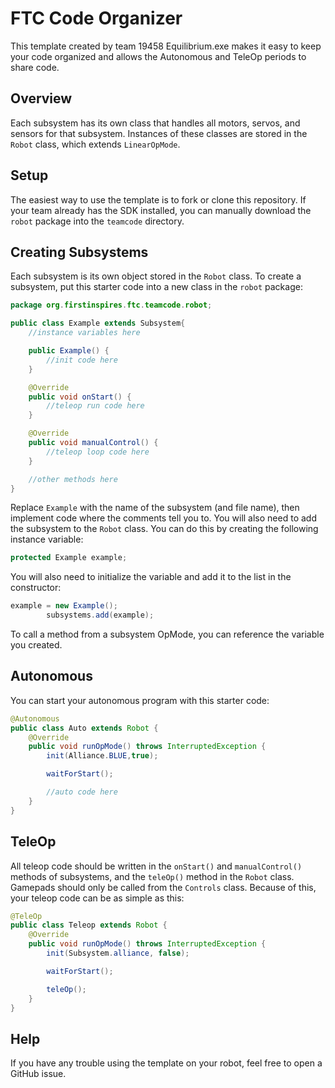# FTC Code Organizer

This template created by team 19458 Equilibrium.exe makes it easy to keep your code organized and allows the Autonomous and TeleOp periods to share code.

## Overview

Each subsystem has its own class that handles all motors, servos, and sensors for that subsystem. Instances of these classes are stored in the `Robot` class, which extends `LinearOpMode`.

## Setup

The easiest way to use the template is to fork or clone this repository. If your team already has the SDK installed, you can manually download the `robot` package into the `teamcode` directory.

## Creating Subsystems

Each subsystem is its own object stored in the `Robot` class. To create a subsystem, put this starter code into a new class in the `robot` package:

```java
package org.firstinspires.ftc.teamcode.robot;

public class Example extends Subsystem{
    //instance variables here

    public Example() {
        //init code here
    }

    @Override
    public void onStart() {
        //teleop run code here
    }

    @Override
    public void manualControl() {
        //teleop loop code here
    }

    //other methods here
}
```

Replace `Example` with the name of the subsystem (and file name), then implement code where the comments tell you to. You will also need to add the subsystem to the `Robot` class. You can do this by creating the following instance variable:

```java
protected Example example;
```

You will also need to initialize the variable and add it to the list in the constructor:
```java
example = new Example();
        subsystems.add(example);
```

To call a method from a subsystem OpMode, you can reference the variable you created.

## Autonomous

You can start your autonomous program with this starter code:

```java
@Autonomous
public class Auto extends Robot {
    @Override
    public void runOpMode() throws InterruptedException {
        init(Alliance.BLUE,true);

        waitForStart();

        //auto code here
    }
}
```

## TeleOp

All teleop code should be written in the `onStart()` and `manualControl()` methods of subsystems, and the `teleOp()` method in the `Robot` class. Gamepads should only be called from the `Controls` class. Because of this, your teleop code can be as simple as this:

```java
@TeleOp
public class Teleop extends Robot {
    @Override
    public void runOpMode() throws InterruptedException {
        init(Subsystem.alliance, false);

        waitForStart();

        teleOp();
    }
}
```

## Help

If you have any trouble using the template on your robot, feel free to open a GitHub issue.